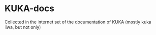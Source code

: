 # KUKA-docs
Collected in the internet set of the documentation of KUKA (mostly kuka iiwa, but not only)
